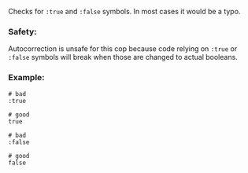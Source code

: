 Checks for `:true` and `:false` symbols.
In most cases it would be a typo.

### Safety:

Autocorrection is unsafe for this cop because code relying
on `:true` or `:false` symbols will break when those are
changed to actual booleans.

### Example:

    # bad
    :true

    # good
    true

    # bad
    :false

    # good
    false